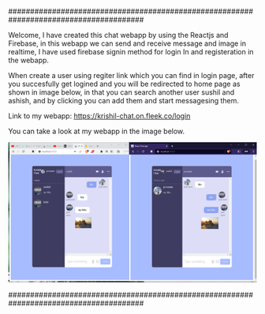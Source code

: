 #######################################################################################

Welcome,
I have created this chat webapp by using the Reactjs and Firebase, in this webapp we can send and receive message and image in realtime, I have used firebase signin method for login In and registeration in the webapp.

When create a user using regiter link which you can find in login page, after you succesfully get logined and you will be redirected to home page as shown in image below, in that you can search another user sushil and ashish, and by clicking you can add them and start messagesing them.

Link to my webapp:
https://krishil-chat.on.fleek.co/login

You can take a look at my webapp in the image below.

![Screenshot](demo.png)

#######################################################################################
